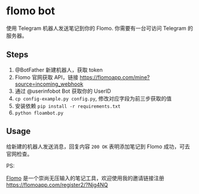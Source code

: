 # flomo bot

使用 Telegram 机器人发送笔记到你的 Flomo. 你需要有一台可访问 Telegram 的服务器。

## Steps

1. @BotFather 新建机器人，获取 token
2. Flomo 官网获取 API，链接 <https://flomoapp.com/mine?source=incoming_webhook>
3. 通过 @userinfobot Bot 获取你的 UserID
4. `cp config-example.py config.py`, 修改对应字段为前三步获取的值
5. 安装依赖 `pip install -r requirements.txt`
6. `python floambot.py`

## Usage

给新建的机器人发送消息，回复内容 `200 OK` 表明添加笔记到 Flomo 成功，可去官网检查。

PS:

[Flomo](https://flomoapp.com/) 是一个崇尚无压输入的笔记工具，欢迎使用我的邀请链接注册 <https://flomoapp.com/register2/?Njg4NQ>
